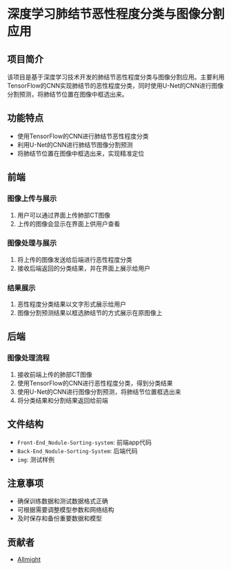 # 深度学习肺结节恶性程度分类与图像分割应用

## 项目简介
该项目是基于深度学习技术开发的肺结节恶性程度分类与图像分割应用。主要利用TensorFlow的CNN实现肺结节的恶性程度分类，同时使用U-Net的CNN进行图像分割预测，将肺结节位置在图像中框选出来。

## 功能特点
- 使用TensorFlow的CNN进行肺结节恶性程度分类
- 利用U-Net的CNN进行肺结节图像分割预测
- 将肺结节位置在图像中框选出来，实现精准定位

## 前端

### 图像上传与展示
1. 用户可以通过界面上传肺部CT图像
2. 上传的图像会显示在界面上供用户查看

### 图像处理与展示
1. 将上传的图像发送给后端进行恶性程度分类
2. 接收后端返回的分类结果，并在界面上展示给用户

### 结果展示
1. 恶性程度分类结果以文字形式展示给用户
2. 图像分割预测结果以框选肺结节的方式展示在原图像上

## 后端

### 图像处理流程
1. 接收前端上传的肺部CT图像
2. 使用TensorFlow的CNN进行恶性程度分类，得到分类结果
3. 使用U-Net的CNN进行图像分割预测，将肺结节位置框选出来
4. 将分类结果和分割结果返回给前端

## 文件结构
- `Front-End_Nodule-Sorting-system`: 前端app代码
- `Back-End_Nodule-Sorting-System`: 后端代码
- `img`: 测试样例

## 注意事项
- 确保训练数据和测试数据格式正确
- 可根据需要调整模型参数和网络结构
- 及时保存和备份重要数据和模型

## 贡献者
- [Allmight](https://github.com/yourusername)
